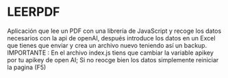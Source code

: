 # LEERPDF
Aplicación que lee un PDF con una librería de JavaScript y recoge los datos necesarios con la api de openAI, después introduce los datos en un Excel que tienes que enviar y crea un archivo nuevo teniendo así un backup.
 IMPORTANTE : En el archivo index.js tiens que cambiar la variable apikey por tu apikey de open AI;
 Si no reocge bien los datos simplemente reiniciar la pagina (F5)

